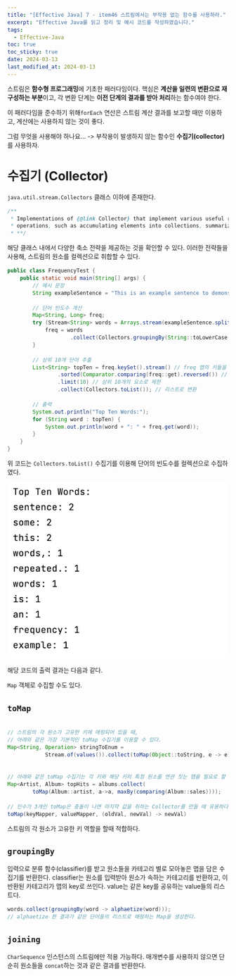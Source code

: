 ```yaml
---
title: "[Effective Java] 7 - item46 스트림에서는 부작용 없는 함수를 사용하라."
excerpt: "Effective Java를 읽고 정리 및 예시 코드를 작성하였습니다."
tags:
  - Effective-Java
toc: true
toc_sticky: true
date: 2024-03-13
last_modified_at: 2024-03-13
---
```


스트림은 **함수형 프로그래밍**에 기초한 패러다임이다. 핵심은 **계산을 일련의 변환으로 재구성하는 부분**이고, 각 변환 단계는 **이전 단계의 결과를 받아 처리**하는 함수여야 한다. 

이 패러다임을 준수하기 위해`forEach` 연산은 스트림 계산 결과를 보고할 때만 이용하고, 계산에는 사용하지 않는 것이 좋다. 

그럼 무엇을 사용해야 하나요... -> 부작용이 발생하지 않는 함수인 **수집기(collector)** 를 사용하자.


# 수집기 (Collector) 

`java.util.stream.Collectors` 클래스 이하에 존재한다.

```java
/**  
 * Implementations of {@link Collector} that implement various useful reduction  
 * operations, such as accumulating elements into collections, summarizing * elements according to various criteria, etc. *
 * **/

```

해당 클래스 내에서 다양한 축소 전략을 제공하는 것을 확인할 수 있다. 이러한 전략들을 사용해, 스트림의 원소를 컬렉션으로 취합할 수 있다.

```java
public class FrequencyTest {  
    public static void main(String[] args) {  
        // 예시 문장  
        String exampleSentence = "This is an example sentence to demonstrate word frequency count. This sentence contains some words, and some words are repeated.";  
  
        // 단어 빈도수 계산  
        Map<String, Long> freq;  
        try (Stream<String> words = Arrays.stream(exampleSentence.split("\\s+"))) {  
            freq = words  
                    .collect(Collectors.groupingBy(String::toLowerCase, Collectors.counting()));  
        }  
  
        // 상위 10개 단어 추출  
        List<String> topTen = freq.keySet().stream() // freq 맵의 키들을 스트림으로 가져옴  
                .sorted(Comparator.comparing(freq::get).reversed()) // 해당 키들을 빈도수에 따라 내림차순으로 정렬  
                .limit(10) // 상위 10개의 요소로 제한  
                .collect(Collectors.toList()); // 리스트로 변환  
  
        // 출력  
        System.out.println("Top Ten Words:");  
        for (String word : topTen) {  
            System.out.println(word + ": " + freq.get(word));  
        }  
    }  
}
```

위 코드는 `Collectors.toList()` 수집기를 이용해 단어의 빈도수를 컬렉션으로 수집하였다.

![](attatchments/2024-03-13-46_image_1.png)

해당 코드의 출력 결과는 다음과 같다.

`Map` 객체로 수집할 수도 있다. 

## `toMap`

```java

// 스트림의 각 원소가 고유한 키에 매핑되어 있을 때, 
// 아래와 같은 가장 기본적인 toMap 수집기를 이용할 수 있다.
Map<String, Operation> stringToEnum = 
			Stream.of(values()).collect(toMap(Object::toString, e -> e));


// 아래와 같은 toMap 수집기는 각 키와 해당 키의 특정 원소를 연관 짓는 맵을 필요로 할 때 유용하다.
Map<Artist, Album> topHits = albums.collect(
		toMap(Album::artist, a->a, maxBy(comparing(Album::sales))));

// 인수가 3개인 toMap은 충돌이 나면 마지막 값을 취하는 Collector를 만들 때 유용하다.
toMap(keyMapper, valueMapper, (oldVal, newVal) -> newVal)
```

스트림의 각 원소가 고유한 키 역할을 할때 적합하다.

## `groupingBy`

입력으로 분류 함수(classifier)를 받고 원소들을 카테고리 별로 모아놓은 맵을 담은 수집기를 반환한다. 
classifier는 원소를 입력받아 원소가 속하는 카테고리를 반환하고, 이 반환된 카테고리가 맵의 key로 쓰인다. value는 같은 key를 공유하는 value들의 리스트다.

```java
words.collect(groupingBy(word -> alphaetize(word)));
// alphaetize 한 결과가 같은 단어들의 리스트로 매핑하는 Map을 생성한다.
```

##  `joining`

`CharSequence` 인스턴스의 스트림에만 적용 가능하다. 매개변수를 사용하지 않으면 단순히 원소들을 `concat`하는 것과 같은 결과를 반환한다.